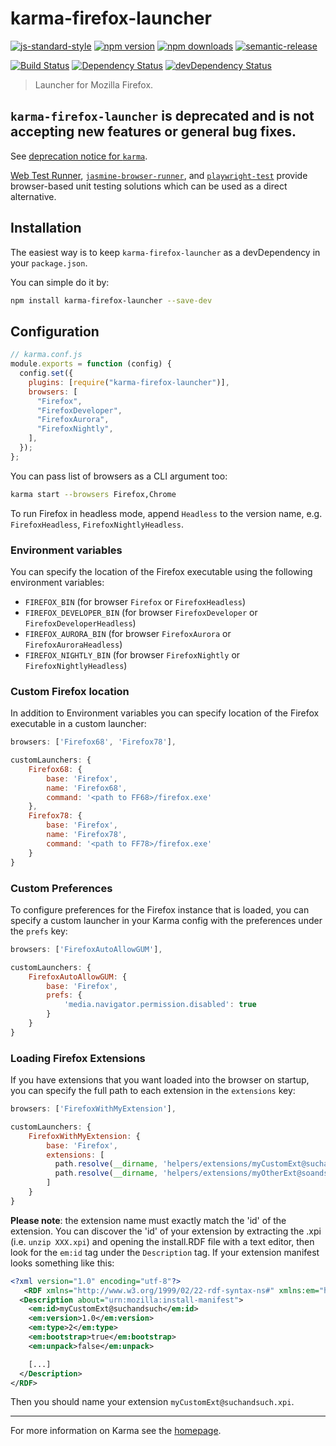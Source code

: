 # karma-firefox-launcher

[![js-standard-style](https://img.shields.io/badge/code%20style-standard-brightgreen.svg?style=flat-square)](https://github.com/karma-runner/karma-firefox-launcher)
[![npm version](https://img.shields.io/npm/v/karma-firefox-launcher.svg?style=flat-square)](https://www.npmjs.com/package/karma-firefox-launcher) [![npm downloads](https://img.shields.io/npm/dm/karma-firefox-launcher.svg?style=flat-square)](https://www.npmjs.com/package/karma-firefox-launcher)
[![semantic-release](https://img.shields.io/badge/%20%20%F0%9F%93%A6%F0%9F%9A%80-semantic--release-e10079.svg)](https://github.com/semantic-release/semantic-release)

[![Build Status](https://img.shields.io/travis/karma-runner/karma-firefox-launcher/master.svg?style=flat-square)](https://travis-ci.org/karma-runner/karma-firefox-launcher) [![Dependency Status](https://img.shields.io/david/karma-runner/karma-firefox-launcher.svg?style=flat-square)](https://david-dm.org/karma-runner/karma-firefox-launcher) [![devDependency Status](https://img.shields.io/david/dev/karma-runner/karma-firefox-launcher.svg?style=flat-square)](https://david-dm.org/karma-runner/karma-firefox-launcher#info=devDependencies)

> Launcher for Mozilla Firefox.

## `karma-firefox-launcher` is deprecated and is not accepting new features or general bug fixes.

See [deprecation notice for `karma`](https://github.com/karma-runner/karma#karma-is-deprecated-and-is-not-accepting-new-features-or-general-bug-fixes).

[Web Test Runner](https://modern-web.dev/docs/test-runner/overview/),
[`jasmine-browser-runner`](https://github.com/jasmine/jasmine-browser-runner),
and [`playwright-test`](https://github.com/hugomrdias/playwright-test) provide
browser-based unit testing solutions which can be used as a direct alternative.

## Installation

The easiest way is to keep `karma-firefox-launcher` as a devDependency in your `package.json`.

You can simple do it by:

```bash
npm install karma-firefox-launcher --save-dev
```

## Configuration

```js
// karma.conf.js
module.exports = function (config) {
  config.set({
    plugins: [require("karma-firefox-launcher")],
    browsers: [
      "Firefox",
      "FirefoxDeveloper",
      "FirefoxAurora",
      "FirefoxNightly",
    ],
  });
};
```

You can pass list of browsers as a CLI argument too:

```bash
karma start --browsers Firefox,Chrome
```

To run Firefox in headless mode, append `Headless` to the version name, e.g. `FirefoxHeadless`, `FirefoxNightlyHeadless`.

### Environment variables

You can specify the location of the Firefox executable using the following
environment variables:

- `FIREFOX_BIN` (for browser `Firefox` or `FirefoxHeadless`)
- `FIREFOX_DEVELOPER_BIN` (for browser `FirefoxDeveloper` or
  `FirefoxDeveloperHeadless`)
- `FIREFOX_AURORA_BIN` (for browser `FirefoxAurora` or `FirefoxAuroraHeadless`)
- `FIREFOX_NIGHTLY_BIN` (for browser `FirefoxNightly` or
  `FirefoxNightlyHeadless`)

### Custom Firefox location

In addition to Environment variables you can specify location of the Firefox executable in a custom launcher:

```js
browsers: ['Firefox68', 'Firefox78'],

customLaunchers: {
    Firefox68: {
        base: 'Firefox',
        name: 'Firefox68',
        command: '<path to FF68>/firefox.exe'
    },
    Firefox78: {
        base: 'Firefox',
        name: 'Firefox78',
        command: '<path to FF78>/firefox.exe'
    }
}
```

### Custom Preferences

To configure preferences for the Firefox instance that is loaded, you can specify a custom launcher in your Karma
config with the preferences under the `prefs` key:

```js
browsers: ['FirefoxAutoAllowGUM'],

customLaunchers: {
    FirefoxAutoAllowGUM: {
        base: 'Firefox',
        prefs: {
            'media.navigator.permission.disabled': true
        }
    }
}
```

### Loading Firefox Extensions

If you have extensions that you want loaded into the browser on startup, you can specify the full path to each
extension in the `extensions` key:

```js
browsers: ['FirefoxWithMyExtension'],

customLaunchers: {
    FirefoxWithMyExtension: {
        base: 'Firefox',
        extensions: [
          path.resolve(__dirname, 'helpers/extensions/myCustomExt@suchandsuch.xpi'),
          path.resolve(__dirname, 'helpers/extensions/myOtherExt@soandso.xpi')
        ]
    }
}
```

**Please note**: the extension name must exactly match the 'id' of the extension. You can discover the 'id' of your
extension by extracting the .xpi (i.e. `unzip XXX.xpi`) and opening the install.RDF file with a text editor, then look
for the `em:id` tag under the `Description` tag. If your extension manifest looks something like this:

```xml
<?xml version="1.0" encoding="utf-8"?>
   <RDF xmlns="http://www.w3.org/1999/02/22-rdf-syntax-ns#" xmlns:em="http://www.mozilla.org/2004/em-rdf#">
  <Description about="urn:mozilla:install-manifest">
    <em:id>myCustomExt@suchandsuch</em:id>
    <em:version>1.0</em:version>
    <em:type>2</em:type>
    <em:bootstrap>true</em:bootstrap>
    <em:unpack>false</em:unpack>

    [...]
  </Description>
</RDF>
```

Then you should name your extension `myCustomExt@suchandsuch.xpi`.

---

For more information on Karma see the [homepage].

[homepage]: https://karma-runner.github.io

